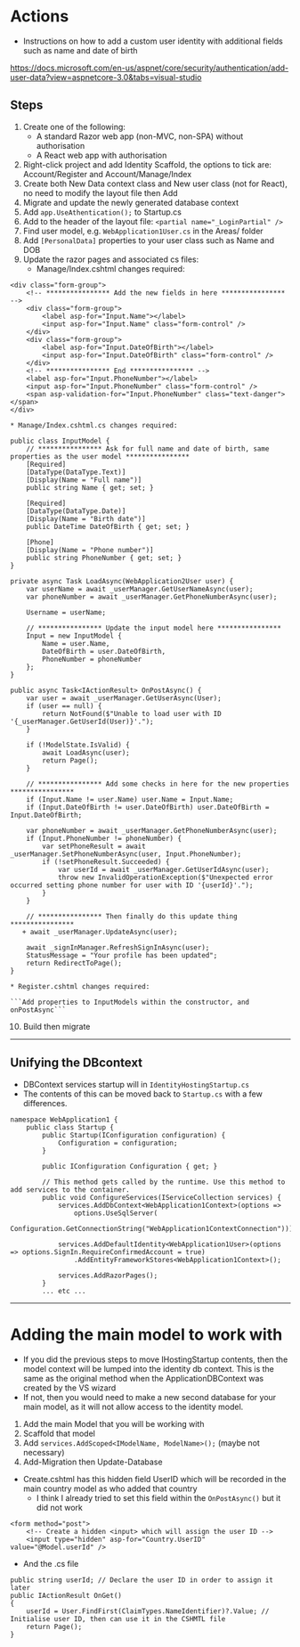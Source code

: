 # Actions
* Instructions on how to add a custom user identity with additional fields such as name and date of birth

https://docs.microsoft.com/en-us/aspnet/core/security/authentication/add-user-data?view=aspnetcore-3.0&tabs=visual-studio

## Steps

1. Create one of the following:
    * A standard Razor web app (non-MVC, non-SPA) without authorisation
    * A React web app with authorisation
2. Right-click project and add Identity Scaffold, the options to tick are: Account/Register and Account/Manage/Index
3. Create both New Data context class and New user class (not for React), no need to modify the layout file then Add
4. Migrate and update the newly generated database context
5. Add `app.UseAthentication();` to Startup.cs
6. Add to the header of the layout file: `<partial name="_LoginPartial" />`
7. Find user model, e.g. `WebApplication1User.cs` in the Areas/ folder
8. Add `[PersonalData]` properties to your user class such as Name and DOB
9. Update the razor pages and associated cs files:
    * Manage/Index.cshtml changes required:

```
<div class="form-group">
    <!-- **************** Add the new fields in here **************** -->
    <div class="form-group">
        <label asp-for="Input.Name"></label>
        <input asp-for="Input.Name" class="form-control" />
    </div>
    <div class="form-group">
        <label asp-for="Input.DateOfBirth"></label>
        <input asp-for="Input.DateOfBirth" class="form-control" />
    </div>
    <!-- **************** End **************** -->
    <label asp-for="Input.PhoneNumber"></label>
    <input asp-for="Input.PhoneNumber" class="form-control" />
    <span asp-validation-for="Input.PhoneNumber" class="text-danger"></span>
</div>
```
    * Manage/Index.cshtml.cs changes required:

```
public class InputModel {
    // **************** Ask for full name and date of birth, same properties as the user model ****************
    [Required]
    [DataType(DataType.Text)]
    [Display(Name = "Full name")]
    public string Name { get; set; }

    [Required]
    [DataType(DataType.Date)]
    [Display(Name = "Birth date")]
    public DateTime DateOfBirth { get; set; }

    [Phone]
    [Display(Name = "Phone number")]
    public string PhoneNumber { get; set; }
}

private async Task LoadAsync(WebApplication2User user) {
    var userName = await _userManager.GetUserNameAsync(user);
    var phoneNumber = await _userManager.GetPhoneNumberAsync(user);

    Username = userName;

    // **************** Update the input model here ****************
    Input = new InputModel {
        Name = user.Name,
        DateOfBirth = user.DateOfBirth,
        PhoneNumber = phoneNumber
    };
}

public async Task<IActionResult> OnPostAsync() {
    var user = await _userManager.GetUserAsync(User);
    if (user == null) {
        return NotFound($"Unable to load user with ID '{_userManager.GetUserId(User)}'.");
    }

    if (!ModelState.IsValid) {
        await LoadAsync(user);
        return Page();
    }

    // **************** Add some checks in here for the new properties ****************
    if (Input.Name != user.Name) user.Name = Input.Name;
    if (Input.DateOfBirth != user.DateOfBirth) user.DateOfBirth = Input.DateOfBirth;

    var phoneNumber = await _userManager.GetPhoneNumberAsync(user);
    if (Input.PhoneNumber != phoneNumber) {
        var setPhoneResult = await _userManager.SetPhoneNumberAsync(user, Input.PhoneNumber);
        if (!setPhoneResult.Succeeded) {
            var userId = await _userManager.GetUserIdAsync(user);
            throw new InvalidOperationException($"Unexpected error occurred setting phone number for user with ID '{userId}'.");
        }
    }

    // **************** Then finally do this update thing ****************
   + await _userManager.UpdateAsync(user);

    await _signInManager.RefreshSignInAsync(user);
    StatusMessage = "Your profile has been updated";
    return RedirectToPage();
}

```



    * Register.cshtml changes required:

    ```Add properties to InputModels within the constructor, and onPostAsync```
10. Build then migrate

-----------

## Unifying the DBcontext

* DBContext services startup will in `IdentityHostingStartup.cs`
* The contents of this can be moved back to `Startup.cs` with a few differences.

```[assembly: HostingStartup(typeof(WebApplication1.Areas.Identity.IdentityHostingStartup))] // This bit may not be required, it can be commented out
namespace WebApplication1 {
    public class Startup {
        public Startup(IConfiguration configuration) {
            Configuration = configuration;
        }

        public IConfiguration Configuration { get; }

        // This method gets called by the runtime. Use this method to add services to the container.
        public void ConfigureServices(IServiceCollection services) {
            services.AddDbContext<WebApplication1Context>(options =>
                options.UseSqlServer(
                    Configuration.GetConnectionString("WebApplication1ContextConnection")));

            services.AddDefaultIdentity<WebApplication1User>(options => options.SignIn.RequireConfirmedAccount = true)
                .AddEntityFrameworkStores<WebApplication1Context>();

            services.AddRazorPages();
        }
        ... etc ...
 ```

-----------

# Adding the main model to work with

* If you did the previous steps to move IHostingStartup contents, then the model context will be lumped into the identity db context. This is the same as the original method when the ApplicationDBContext was created by the VS wizard
* If not, then you would need to make a new second database for your main model, as it will not allow access to the identity model.

1. Add the main Model that you will be working with
2. Scaffold that model
3. Add `services.AddScoped<IModelName, ModelName>();` (maybe not necessary)
4. Add-Migration then Update-Database
* Create.cshtml has this hidden field UserID which will be recorded in the main country model as who added that country
    * I think I already tried to set this field within the `OnPostAsync()` but it did not work
```
<form method="post">
    <!-- Create a hidden <input> which will assign the user ID -->
    <input type="hidden" asp-for="Country.UserID" value="@Model.userId" />
```
* And the .cs file
```
public string userId; // Declare the user ID in order to assign it later
public IActionResult OnGet()
{
    userId = User.FindFirst(ClaimTypes.NameIdentifier)?.Value; // Initialise user ID, then can use it in the CSHMTL file
    return Page();
}
```


